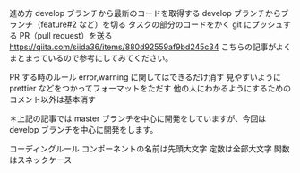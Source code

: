 進め方
develop ブランチから最新のコードを取得する
develop ブランチからブランチ（feature#2 など）を切る
タスクの部分のコードをかく
git にプッシュする
PR（pull request）を送る
https://qiita.com/siida36/items/880d92559af9bd245c34 こちらの記事がよくまとまっているので参考にしてみてください。

PR する時のルール
error,warning に関してはできるだけ消す
見やすいように prettier などをつかってフォーマットをただす
他の人にわかるようにするためのコメント以外は基本消す

＊上記の記事では master ブランチを中心に開発をしていますが、今回は develop ブランチを中心に開発をします。

コーディングルール
コンポーネントの名前は先頭大文字
定数は全部大文字
関数はスネックケース
